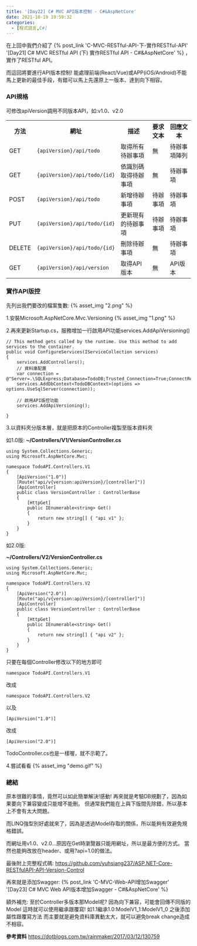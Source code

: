 ```yaml
---
title: '[Day22] C# MVC API版本控制 - C#&AspNetCore'
date: 2021-10-19 19:59:32
categories:
  - [程式語言,C#]
---
```

在上回中我們介紹了 {% post_link 'C-MVC-RESTful-API-下-實作RESTful-API' '[Day21] C# MVC RESTful API (下) 實作RESTful API - C#&AspNetCore' %} ，實作了RESTful API。

而這回將要進行API版本控制!
能處理前端(React/Vue)或APP(iOS/Android)不能馬上更新的最佳手段，有錯可以馬上先還原上一版本、達到向下相容。


### API規格
可修改apiVersion調用不同版本API，如:v1.0、v2.0
<table>
<tbody><tr><th>方法</th>
<th>網址</th>
<th>描述</th>
<th>要求文本</th>
<th>回應文本</th>
</tr><tr>
<td>GET</td>
<td><code>{apiVersion}/api/todo</code></td>
<td>取得所有待辦事項</td>
<td>無</td>
<td>待辦事項陣列</td>
</tr>
<tr>
<td>GET</td>
<td><code>{apiVersion}/api/todo/{id}</code></td>
<td>依識別碼取得待辦事項</td>
<td>無</td>
<td>待辦事項</td>
</tr>
<tr>
<td>POST</td>
<td><code>{apiVersion}/api/todo</code></td>
<td>新增待辦事項</td>
<td>待辦事項</td>
<td>待辦事項</td>
</tr>
<tr>
<td>PUT</td>
<td><code>{apiVersion}/api/todo/{id}</code></td>
<td>更新現有的待辦事項</td>
<td>待辦事項</td>
<td>待辦事項</td>
</tr>
<tr>
<td>DELETE</td>
<td><code>{apiVersion}/api/todo/{id}</code></td>
<td>刪除待辦事項</td>
<td>無</td>
<td>待辦事項</td>
</tr>
<tr>
<td>GET</td>
<td><code>{apiVersion}/api/version</code></td>
<td>取得API版本</td>
<td>無</td>
<td>API版本</td>
</tr>
</tbody></table>


### 實作API版控

先列出我們要改的檔案隻數:
{% asset_img "2.png" %}

1.安裝Microsoft.AspNetCore.Mvc.Versioning
{% asset_img "1.png" %}

2.再來更新Startup.cs，服務增加一行啟用API功能services.AddApiVersioning()
```
// This method gets called by the runtime. Use this method to add services to the container.
public void ConfigureServices(IServiceCollection services)
{
    services.AddControllers();
    // 資料庫配置
    var connection = @"Server=.\SQLExpress;Database=TodoDB;Trusted_Connection=True;ConnectRetryCount=0";
    services.AddDbContext<TodoDBContext>(options => options.UseSqlServer(connection));
    
    // 啟用API版控功能
    services.AddApiVersioning();

}
```

3.以資料夾分版本層，就是把原本的Controller複製至版本資料夾

如1.0版:
**~/Controllers/V1/VersionController.cs**

```
using System.Collections.Generic;
using Microsoft.AspNetCore.Mvc;

namespace TodoAPI.Controllers.V1
{
    [ApiVersion("1.0")]
    [Route("api/v{version:apiVersion}/[controller]")]
    [ApiController]
    public class VersionController : ControllerBase
    {
        [HttpGet]
        public IEnumerable<string> Get()
        {
            return new string[] { "api v1" };
        }
    }
}

```
如2.0版:

**~/Controllers/V2/VersionController.cs**

```
using System.Collections.Generic;
using Microsoft.AspNetCore.Mvc;

namespace TodoAPI.Controllers.V2
{
    [ApiVersion("2.0")]
    [Route("api/v{version:apiVersion}/[controller]")]
    [ApiController]
    public class VersionController : ControllerBase
    {
        [HttpGet]
        public IEnumerable<string> Get()
        {
            return new string[] { "api v2" };
        }
    }
}
```

只要在每個Controller修改以下的地方即可
```
namespace TodoAPI.Controllers.V1 
```
改成
```
namespace TodoAPI.Controllers.V2
```
以及
```
[ApiVersion("1.0")]
```
改成
```
[ApiVersion("2.0")]
```
TodoController.cs也是一樣喔，就不示範了。

4.嘗試看看
{% asset_img "demo.gif" %}


### 總結
原本很難的事情，竟然可以如此簡單解決!感動!
再來就是考驗DB規劃了，因為如果要向下兼容變成只能增不能刪。
但通常我們能在上與下版間先除錯，所以基本上不會有太大問題。

而LINQ強型別好處就來了，因為是透過Model存取的關係，所以能夠有效避免規格錯誤。

而網址用v1.0、v2.0...原因在Get時瀏覽器只能用網址，所以是最方便的方式。
當然也能夠改放在header、或用?api=1.0的做法。

最後附上完整程式碼:
https://github.com/yuhsiang237/ASP.NET-Core-RESTfulAPI-API-Version-Control

再來就是添加Swagger:
 {% post_link 'C-MVC-Web-API增加Swagger' '[Day23] C# MVC Web API版本增加Swagger - C#&AspNetCore' %}

額外補充:
至於Controller多版本那Model呢?
因為向下兼容，可能會回傳不同版的Model
這時就可以使用繼承跟覆寫!
如1.1繼承1.0:ModelV1_1:ModelV1_0
之後添加屬性跟覆寫方法
而主要就是避免資料庫異動太大，就可以避免break change造成不相容。


**參考資料**
https://dotblogs.com.tw/rainmaker/2017/03/12/130759
